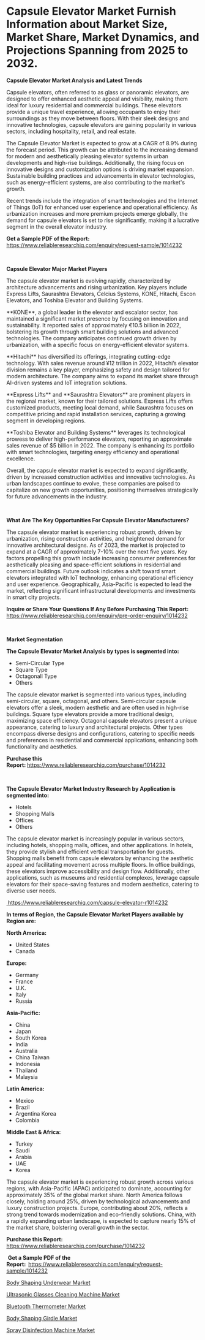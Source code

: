 <p><h1>Capsule Elevator Market Furnish Information about Market Size, Market Share, Market Dynamics, and Projections Spanning from 2025 to 2032.</h1></p><p><strong>Capsule Elevator Market Analysis and Latest Trends</strong></p>
<p><p>Capsule elevators, often referred to as glass or panoramic elevators, are designed to offer enhanced aesthetic appeal and visibility, making them ideal for luxury residential and commercial buildings. These elevators provide a unique travel experience, allowing occupants to enjoy their surroundings as they move between floors. With their sleek designs and innovative technologies, capsule elevators are gaining popularity in various sectors, including hospitality, retail, and real estate.</p><p>The Capsule Elevator Market is expected to grow at a CAGR of 8.9% during the forecast period. This growth can be attributed to the increasing demand for modern and aesthetically pleasing elevator systems in urban developments and high-rise buildings. Additionally, the rising focus on innovative designs and customization options is driving market expansion. Sustainable building practices and advancements in elevator technologies, such as energy-efficient systems, are also contributing to the market's growth.</p><p>Recent trends include the integration of smart technologies and the Internet of Things (IoT) for enhanced user experience and operational efficiency. As urbanization increases and more premium projects emerge globally, the demand for capsule elevators is set to rise significantly, making it a lucrative segment in the overall elevator industry.</p></p>
<p><strong>Get a Sample PDF of the Report:&nbsp;</strong> <a href="https://www.reliableresearchiq.com/enquiry/request-sample/1014232?utm_campaign=1876&utm_medium=2&utm_source=Github&utm_content=ia&utm_term=06032025&utm_id=capsule-elevator">https://www.reliableresearchiq.com/enquiry/request-sample/1014232</a></p>
<p>&nbsp;</p>
<p><strong>Capsule Elevator Major Market Players</strong></p>
<p><p>The capsule elevator market is evolving rapidly, characterized by architecture advancements and rising urbanization. Key players include Express Lifts, Saurashtra Elevators, Celcius Systems, KONE, Hitachi, Escon Elevators, and Toshiba Elevator and Building Systems.</p><p>**KONE**, a global leader in the elevator and escalator sector, has maintained a significant market presence by focusing on innovation and sustainability. It reported sales of approximately €10.5 billion in 2022, bolstering its growth through smart building solutions and advanced technologies. The company anticipates continued growth driven by urbanization, with a specific focus on energy-efficient elevator systems.</p><p>**Hitachi** has diversified its offerings, integrating cutting-edge technology. With sales revenue around ¥12 trillion in 2022, Hitachi’s elevator division remains a key player, emphasizing safety and design tailored for modern architecture. The company aims to expand its market share through AI-driven systems and IoT integration solutions.</p><p>**Express Lifts** and **Saurashtra Elevators** are prominent players in the regional market, known for their tailored solutions. Express Lifts offers customized products, meeting local demand, while Saurashtra focuses on competitive pricing and rapid installation services, capturing a growing segment in developing regions.</p><p>**Toshiba Elevator and Building Systems** leverages its technological prowess to deliver high-performance elevators, reporting an approximate sales revenue of $5 billion in 2022. The company is enhancing its portfolio with smart technologies, targeting energy efficiency and operational excellence.</p><p>Overall, the capsule elevator market is expected to expand significantly, driven by increased construction activities and innovative technologies. As urban landscapes continue to evolve, these companies are poised to capitalize on new growth opportunities, positioning themselves strategically for future advancements in the industry.</p></p>
<p>&nbsp;</p>
<p><strong>What Are The Key Opportunities For Capsule Elevator Manufacturers?</strong></p>
<p><p>The capsule elevator market is experiencing robust growth, driven by urbanization, rising construction activities, and heightened demand for innovative architectural designs. As of 2023, the market is projected to expand at a CAGR of approximately 7-10% over the next five years. Key factors propelling this growth include increasing consumer preferences for aesthetically pleasing and space-efficient solutions in residential and commercial buildings. Future outlook indicates a shift toward smart elevators integrated with IoT technology, enhancing operational efficiency and user experience. Geographically, Asia-Pacific is expected to lead the market, reflecting significant infrastructural developments and investments in smart city projects.</p></p>
<p><strong>Inquire or Share Your Questions If Any Before Purchasing This Report:</strong> <a href="https://www.reliableresearchiq.com/enquiry/pre-order-enquiry/1014232?utm_campaign=1876&utm_medium=2&utm_source=Github&utm_content=ia&utm_term=06032025&utm_id=capsule-elevator">https://www.reliableresearchiq.com/enquiry/pre-order-enquiry/1014232</a></p>
<p>&nbsp;</p>
<p><strong>Market Segmentation</strong></p>
<p><strong>The Capsule Elevator Market Analysis by types is segmented into:</strong></p>
<p><ul><li>Semi-Circular Type</li><li>Square Type</li><li>Octagonall Type</li><li>Others</li></ul></p>
<p><p>The capsule elevator market is segmented into various types, including semi-circular, square, octagonal, and others. Semi-circular capsule elevators offer a sleek, modern aesthetic and are often used in high-rise buildings. Square type elevators provide a more traditional design, maximizing space efficiency. Octagonal capsule elevators present a unique appearance, catering to luxury and architectural projects. Other types encompass diverse designs and configurations, catering to specific needs and preferences in residential and commercial applications, enhancing both functionality and aesthetics.</p></p>
<p><strong>Purchase this Report:&nbsp;</strong><a href="https://www.reliableresearchiq.com/purchase/1014232?utm_campaign=1876&utm_medium=2&utm_source=Github&utm_content=ia&utm_term=06032025&utm_id=capsule-elevator">https://www.reliableresearchiq.com/purchase/1014232</a></p>
<p>&nbsp;</p>
<p><strong>The Capsule Elevator Market Industry Research by Application is segmented into:</strong></p>
<p><ul><li>Hotels</li><li>Shopping Malls</li><li>Offices</li><li>Others</li></ul></p>
<p><p>The capsule elevator market is increasingly popular in various sectors, including hotels, shopping malls, offices, and other applications. In hotels, they provide stylish and efficient vertical transportation for guests. Shopping malls benefit from capsule elevators by enhancing the aesthetic appeal and facilitating movement across multiple floors. In office buildings, these elevators improve accessibility and design flow. Additionally, other applications, such as museums and residential complexes, leverage capsule elevators for their space-saving features and modern aesthetics, catering to diverse user needs.</p></p>
<p><a href="https://www.reliableresearchiq.com/capsule-elevator-r1014232?utm_campaign=1876&utm_medium=2&utm_source=Github&utm_content=ia&utm_term=06032025&utm_id=capsule-elevator">&nbsp;https://www.reliableresearchiq.com/capsule-elevator-r1014232</a></p>
<p><strong>In terms of Region, the Capsule Elevator Market Players available by Region are:</strong></p>
<p>
    <p> <strong> North America: </strong>
        <ul>
            <li>United States</li>
            <li>Canada</li>
        </ul>
        </p> 
    <p> <strong> Europe: </strong>
        <ul>
            <li>Germany</li>
            <li>France</li>
            <li>U.K.</li>
            <li>Italy</li>
            <li>Russia</li>
        </ul>
        </p> 
    <p> <strong> Asia-Pacific: </strong>
        <ul>
            <li>China</li>
            <li>Japan</li>
            <li>South Korea</li>
            <li>India</li>
            <li>Australia</li>
            <li>China Taiwan</li>
            <li>Indonesia</li>
            <li>Thailand</li>
            <li>Malaysia</li>
        </ul>
        </p> 
    <p> <strong> Latin America: </strong>
        <ul>
            <li>Mexico</li>
            <li>Brazil</li>
            <li>Argentina Korea</li>
            <li>Colombia</li>
        </ul>
        </p> 
    <p> <strong> Middle East & Africa: </strong>
        <ul>
            <li>Turkey</li>
            <li>Saudi</li>
            <li>Arabia</li>
            <li>UAE</li>
            <li>Korea</li>
        </ul>
    </p>
    </p>
<p><p>The capsule elevator market is experiencing robust growth across various regions, with Asia-Pacific (APAC) anticipated to dominate, accounting for approximately 35% of the global market share. North America follows closely, holding around 25%, driven by technological advancements and luxury construction projects. Europe, contributing about 20%, reflects a strong trend towards modernization and eco-friendly solutions. China, with a rapidly expanding urban landscape, is expected to capture nearly 15% of the market share, bolstering overall growth in the sector.</p></p>
<p><strong>Purchase this Report: </strong><a href="https://www.reliableresearchiq.com/purchase/1014232?utm_campaign=1876&utm_medium=2&utm_source=Github&utm_content=ia&utm_term=06032025&utm_id=capsule-elevator">https://www.reliableresearchiq.com/purchase/1014232</a></p>
<p>&nbsp;<strong>Get a Sample PDF of the Report:&nbsp;&nbsp;</strong><a href="https://www.reliableresearchiq.com/enquiry/request-sample/1014232?utm_campaign=1876&utm_medium=2&utm_source=Github&utm_content=ia&utm_term=06032025&utm_id=capsule-elevator">https://www.reliableresearchiq.com/enquiry/request-sample/1014232</a></p>
<p><strong></strong></p>
<p><p><a href="https://github.com/guyerkanakwu/Market-Research-Report-List-1/blob/main/body-shaping-underwear-market.md?utm_campaign=1876&utm_medium=2&utm_source=Github&utm_content=ia&utm_term=06032025&utm_id=capsule-elevator">Body Shaping Underwear Market</a></p><p><a href="https://github.com/tandepinho3p/Market-Research-Report-List-1/blob/main/ultrasonic-glasses-cleaning-machine-market.md?utm_campaign=1876&utm_medium=2&utm_source=Github&utm_content=ia&utm_term=06032025&utm_id=capsule-elevator">Ultrasonic Glasses Cleaning Machine Market</a></p><p><a href="https://github.com/latilsmickl8/Market-Research-Report-List-1/blob/main/bluetooth-thermometer-market.md?utm_campaign=1876&utm_medium=2&utm_source=Github&utm_content=ia&utm_term=06032025&utm_id=capsule-elevator">Bluetooth Thermometer Market</a></p><p><a href="https://github.com/totrisammir/Market-Research-Report-List-1/blob/main/body-shaping-girdle-market.md?utm_campaign=1876&utm_medium=2&utm_source=Github&utm_content=ia&utm_term=06032025&utm_id=capsule-elevator">Body Shaping Girdle Market</a></p><p><a href="https://github.com/bhuraoutenc8/Market-Research-Report-List-1/blob/main/spray-disinfection-machine-market.md?utm_campaign=1876&utm_medium=2&utm_source=Github&utm_content=ia&utm_term=06032025&utm_id=capsule-elevator">Spray Disinfection Machine Market</a></p></p>